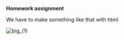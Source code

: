 
**Homework assignment**

We have to make something like that with html





![big_(1)](https://user-images.githubusercontent.com/100797221/224400910-44a9056c-dec6-4b53-896b-82f9a7123a42.jpg)
